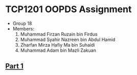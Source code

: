 # TCP1201 OOPDS Assignment
- Group 18
- Members:
  1. Muhammad Firzan Ruzain bin Firdus
  2. Muhammad Syahir Nazreen bin Abdul Hamid
  3. Zharfan Mirza Hafiy Ma bin Suhaidi
  4. Muhammad Adam bin Mazli Zakuan
## [Part 1](PART1.md)
